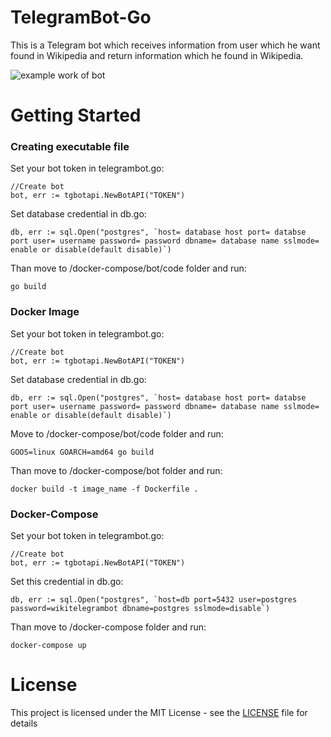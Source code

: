 # TelegramBot-Go

 This is a Telegram bot which receives information from user which he want found in Wikipedia and return information which he found in Wikipedia.

![example work of bot](https://github.com/trigun117/TelegramBot-Go/blob/master/example.jpg)
# Getting Started

### Creating executable file

Set your bot token in telegrambot.go:
```
//Create bot
bot, err := tgbotapi.NewBotAPI("TOKEN")
 ```
Set database credential in db.go:
```
db, err := sql.Open("postgres", `host= database host port= databse port user= username password= password dbname= database name sslmode= enable or disable(default disable)`)
```
Than move to /docker-compose/bot/code folder and run:
 
```
go build
```
### Docker Image
Set your bot token in telegrambot.go:
```
//Create bot
bot, err := tgbotapi.NewBotAPI("TOKEN")
 ```
Set database credential in db.go:
```
db, err := sql.Open("postgres", `host= database host port= databse port user= username password= password dbname= database name sslmode= enable or disable(default disable)`)
```
Move to /docker-compose/bot/code folder and run:
```
GOOS=linux GOARCH=amd64 go build
```
Than move to /docker-compose/bot folder and run:
```
docker build -t image_name -f Dockerfile .
```
### Docker-Compose
Set your bot token in telegrambot.go:
```
//Create bot
bot, err := tgbotapi.NewBotAPI("TOKEN")
 ```
 Set this credential in db.go:
```
db, err := sql.Open("postgres", `host=db port=5432 user=postgres password=wikitelegrambot dbname=postgres sslmode=disable`)
```
Than move to /docker-compose folder and run:
```
docker-compose up
```

# License

This project is licensed under the MIT License - see the [LICENSE](LICENSE) file for details
